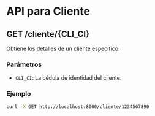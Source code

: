# API para Cliente

## GET /cliente/{CLI_CI}

Obtiene los detalles de un cliente específico.

### Parámetros

-   `CLI_CI`: La cédula de identidad del cliente.

### Ejemplo

```bash
curl -X GET http://localhost:8000/cliente/1234567890
```
